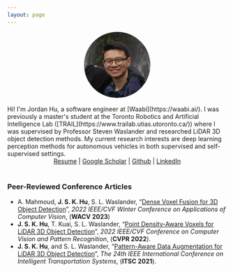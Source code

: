 ```yaml
---
layout: page
---
```


<center><img src="/images/about/me.jpg" align="center" width="30%" style="border-radius:50%"></center>

<br>
Hi! I'm Jordan Hu, a software engineer at [Waabi](https://waabi.ai/). I was previously a master's student at the Toronto Robotics and Artificial Intelligence Lab ([TRAIL](https://www.trailab.utias.utoronto.ca/)) where I was supervised by Professor Steven Waslander and researched LiDAR 3D object detection methods. My current research interests are deep learning perception methods for autonomous vehicles in both supervised and self-supervised settings.

<center> <a href="https://www.dropbox.com/s/q0n79b9ewa30cns/Resume12.pdf?dl=0">Resume</a> | <a href="https://scholar.google.com/citations?user=aPx2zd8AAAAJ&hl=en">Google Scholar</a> | <a href="https://github.com/jskhu">Github</a> | <a href="https://www.linkedin.com/in/jskhu/">LinkedIn</a> </center>
<br>

### Peer-Reviewed Conference Articles
- A. Mahmoud, **J. S. K. Hu**, S. L. Waslander, “[Dense Voxel Fusion for 3D Object Detection](https://arxiv.org/abs/2203.00871)”, *2022 IEEE/CVF Winter Conference on Applications of Computer Vision*, (**WACV&nbsp;2023**)
- **J. S. K. Hu**, T. Kuai, S. L. Waslander, “[Point Density-Aware Voxels for LiDAR 3D Object Detection](https://arxiv.org/abs/2203.05662)”, *2022 IEEE/CVF Conference on Computer Vision and Pattern Recognition*, (**CVPR&nbsp;2022**).
- **J. S. K. Hu**, and S. L. Waslander, “[Pattern-Aware Data Augmentation for LiDAR 3D Object Detection](https://arxiv.org/abs/2112.00050)”, *The 24th IEEE International Conference on Intelligent Transportation Systems*, (**ITSC&nbsp;2021**).
